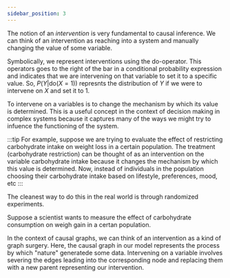 ```yaml
---
sidebar_position: 3
---
```


The notion of an *intervention* is very fundamental to causal inference. We can think of an intervention as reaching into a system and manually changing the value of some variable.

Symbolically, we represent interventions using the $\text{do}$-operator. This operators goes to the right of the bar in a conditional probability expression and indicates that we are intervening on that variable to set it to a specific value. So, $P(Y | \text{do}(X=1))$ represnts the distribution of $Y$ if we were to intervene on $X$ and set it to $1$.



To intervene on a variables is to change the mechanism by which its value is determined. This is a useful concept in the context of decision making in complex systems because it captures many of the ways we might try to infuence the functioning of the system.

:::tip
For example, suppose we are trying to evaluate the effect of restricting carbohydrate intake on weight loss in a certain population. The treatment (carbohydrate restriction) can be thought of as an intervention on the variable carbohydrate intake because it changes the mechanism by which this value is determined. Now, instead of individuals in the population choosing their carbohydrate intake based on lifestyle, preferences, mood, etc
:::

The cleanest way to do this in the real world is through randomized experiments.

Suppose a scientist wants to measure the effect of carbohydrate consumption on weigh gain in a certan population. 

In the context of causal graphs, we can think of an intervention as a kind of graph surgery. Here, the causal graph in our model represents the process by which "nature" generatede some data. Intervening on a variable involves severing the edges leading into the corresponding node and replacing them with a new parent representing our intervention.

